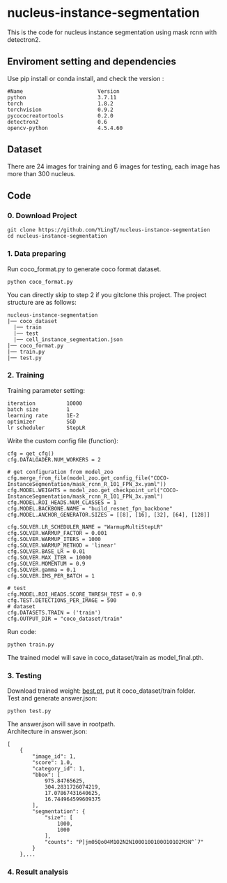# nucleus-instance-segmentation
This is the code for nucleus instance segmentation using mask rcnn with detectron2.

## Enviroment setting and dependencies 
Use pip install or conda install, and check the version :
```
#Name                        Version
python                       3.7.11
torch                        1.8.2
torchvision                  0.9.2
pycococreatortools           0.2.0
detectron2                   0.6
opencv-python                4.5.4.60
```

## Dataset 
There are 24 images for training and 6 images for testing, each image has more than 300 nucleus.

## Code 
### 0. Download Project
```
git clone https://github.com/YLingT/nucleus-instance-segmentation  
cd nucleus-instance-segmentation
```
### 1.  Data preparing
Run coco_format.py to generate coco format dataset.
```
python coco_format.py
```
You can directly skip to step 2 if you gitclone this project.
The project structure are as follows:
```
nucleus-instance-segmentation
|── coco_dataset
  |── train
  |── test
  |── cell_instance_segmentation.json
|── coco_format.py
|── train.py
|── test.py
```
### 2.  Training
Training parameter setting:
```
iteration          10000
batch size         1
learning rate      1E-2
optimizer          SGD
lr scheduler       StepLR
```
Write the custom config file (function):
```
cfg = get_cfg()  
cfg.DATALOADER.NUM_WORKERS = 2
  
# get configuration from model_zoo
cfg.merge_from_file(model_zoo.get_config_file("COCO-InstanceSegmentation/mask_rcnn_R_101_FPN_3x.yaml"))
cfg.MODEL.WEIGHTS = model_zoo.get_checkpoint_url("COCO-InstanceSegmentation/mask_rcnn_R_101_FPN_3x.yaml")
cfg.MODEL.ROI_HEADS.NUM_CLASSES = 1
cfg.MODEL.BACKBONE.NAME = "build_resnet_fpn_backbone"
cfg.MODEL.ANCHOR_GENERATOR.SIZES = [[8], [16], [32], [64], [128]]

cfg.SOLVER.LR_SCHEDULER_NAME = "WarmupMultiStepLR"
cfg.SOLVER.WARMUP_FACTOR = 0.001
cfg.SOLVER.WARMUP_ITERS = 1000
cfg.SOLVER.WARMUP_METHOD = 'linear'
cfg.SOLVER.BASE_LR = 0.01
cfg.SOLVER.MAX_ITER = 10000
cfg.SOLVER.MOMENTUM = 0.9
cfg.SOLVER.gamma = 0.1
cfg.SOLVER.IMS_PER_BATCH = 1

# test
cfg.MODEL.ROI_HEADS.SCORE_THRESH_TEST = 0.9  
cfg.TEST.DETECTIONS_PER_IMAGE = 500
# dataset
cfg.DATASETS.TRAIN = ('train')
cfg.OUTPUT_DIR = "coco_dataset/train"
```
Run code:
```
python train.py
```
The trained model will save in coco_dataset/train as model_final.pth.
### 3.  Testing
Download trained weight: [best.pt](), put it coco_dataset/train folder.  
Test and generate answer.json:
```
python test.py
```
The answer.json will save in rootpath.  
Architecture in answer.json:
```
[
    {
        "image_id": 1,
        "score": 1.0,
        "category_id": 1,
        "bbox": [
            975.84765625,
            304.2831726074219,
            17.07867431640625,
            16.744964599609375
        ],
        "segmentation": {
            "size": [
                1000,
                1000
            ],
            "counts": "P]jm05Qo04M1O2N2N100O10O100O1O1O2M3N^`7"
        }
    },...
```
### 4.  Result analysis

